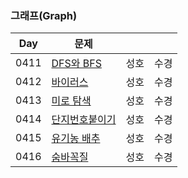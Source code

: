 ### 그래프(Graph)

| Day  | 문제                                                   |      |      |
| ---- | ------------------------------------------------------ | ---- | ---- |
| 0411 | [DFS와 BFS](https://www.acmicpc.net/problem/1260)      | 성호 | 수경 |
| 0412 | [바이러스](https://www.acmicpc.net/problem/2606)       | 성호 | 수경 |
| 0413 | [미로 탐색](https://www.acmicpc.net/problem/2178)      | 성호 | 수경 |
| 0414 | [단지번호붙이기](https://www.acmicpc.net/problem/2667) | 성호 | 수경 |
| 0415 | [유기농 배추](https://www.acmicpc.net/problem/1012)    | 성호 | 수경 |
| 0416 | [숨바꼭질](https://www.acmicpc.net/problem/1697)       | 성호 | 수경 |

